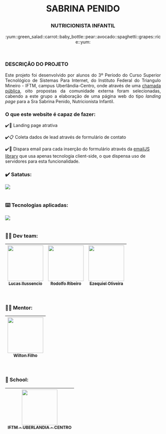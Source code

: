 # <p align="center">SABRINA PENIDO</p>
### <p align="center">NUTRICIONISTA INFANTIL</p> 
<p align="center">:yum::green_salad::carrot::baby_bottle::pear::avocado::spaghetti::grapes::rice::yum:</p>
<BR>

### DESCRIÇÃO DO PROJETO
<p  align="justify">Este projeto foi desenvolvido por alunos do 3º Período do Curso Superior Tecnológico de Sistemas Para Internet, do Instituto Federal do Triangulo Mineiro - IFTM, campus Uberlândia-Centro, onde através de uma <a  href="https://iftm.edu.br/editais/projetos-de-ensino-pesquisa-e-extensao/apoio-a-projetos-de-extensao/20230330/chamada-publica-30-03-2023-edital-recebimento-de-demandas-da-comunidade-externa-para-proposicao-de-solucoes-basead/" target="_blank">chamada pública</a>, oito propostas da comunidade externa foram selecionadas, cabendo a este grupo a elaboração de uma página web do tipo <i>landing page</i> para a Sra Sabrina Penido, Nutricionista Infantil.


### O que este website é capaz de fazer:

:heavy_check_mark::dart: Landing page atrativa  

:heavy_check_mark::clipboard: Coleta dados de lead através de formulário de contato

:heavy_check_mark::e-mail: Dispara email para cada inserção do formulário através da <a  href="https://www.emailjs.com/docs/introduction/how-does-emailjs-work/">emailJS library</a> que usa apenas tecnologia client-side, o que dispensa uso de servidores para esta funcionalidade.

### :heavy_check_mark: Satatus:

<img src="https://img.shields.io/static/v1?label=BUILD&message=PASSING&color=GREEN&style=for-the-badge&logo=" />
<br>
<br>

### :keyboard: Tecnologias aplicadas:
<img src="https://skills.thijs.gg/icons?i=idea,vscode,docker,figma,html,css,js,react" />
<br>
<br>

 ### :man_technologist: Dev team:

| [<img src="https://github.com/ilussencio.png?size=460" width=115><br><sub>Lucas Ilussencio</sub>](https://github.com/ilussencio) |  [<img src="https://github.com/rodolfocaribe.png?size=460" width=115><br><sub>Rodolfo Ribeiro</sub>](https://github.com/rodolfocaribe) |  [<img src="https://github.com/ezequielos.png?size=460" width=115><br><sub>Ezequiel Oliveira</sub>](https://github.com/EzequielOS) |
| :---: | :---: | :---: 
<br>


### :man_teacher: Mentor:
|[<img src="https://github.com/wilton-filho.png?size=460" width="115"/><br/><sub>Wilton Filho</sub>](https://github.com/wilton-filho)|
| :---: | 
<br>
  
### :school: School:
|[<img src="https://live.staticflickr.com/1482/24153516379_bf42f872a1_b.jpg" width="115"/><br/><sub>IFTM - UBERLANDIA - CENTRO</sub>](https://iftm.edu.br/cursos/uberlandiacentro/tecnologo/sistemas-para-internet/)|
| :---: | 
<br>

